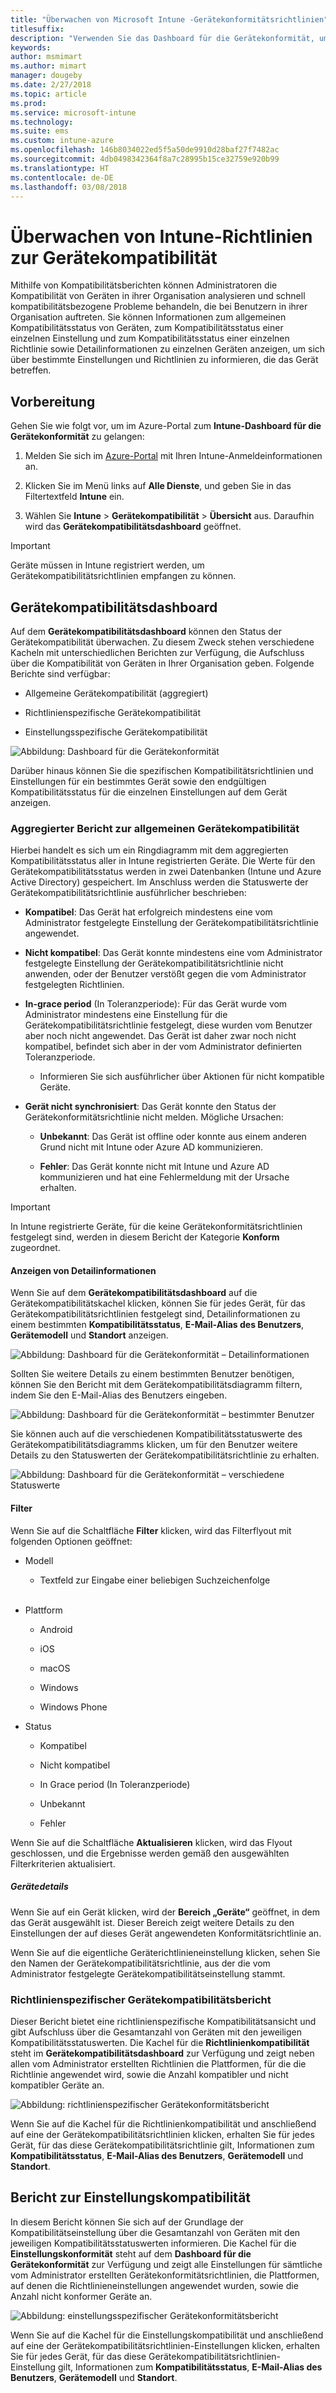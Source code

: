 ```yaml
---
title: "Überwachen von Microsoft Intune -Gerätekonformitätsrichtlinien"
titlesuffix: 
description: "Verwenden Sie das Dashboard für die Gerätekonformität, um die Konformität der Geräte insgesamt zu überwachen, Berichte anzuzeigen sowie die Gerätekonformität pro Richtlinie und pro Einstellung anzuzeigen."
keywords: 
author: msmimart
ms.author: mimart
manager: dougeby
ms.date: 2/27/2018
ms.topic: article
ms.prod: 
ms.service: microsoft-intune
ms.technology: 
ms.suite: ems
ms.custom: intune-azure
ms.openlocfilehash: 146b8034022ed5f5a50de9910d28baf27f7482ac
ms.sourcegitcommit: 4db0498342364f8a7c28995b15ce32759e920b99
ms.translationtype: HT
ms.contentlocale: de-DE
ms.lasthandoff: 03/08/2018
---
```

# <a name="monitor-intune-device-compliance-policies"></a>Überwachen von Intune-Richtlinien zur Gerätekompatibilität

Mithilfe von Kompatibilitätsberichten können Administratoren die Kompatibilität von Geräten in ihrer Organisation analysieren und schnell kompatibilitätsbezogene Probleme behandeln, die bei Benutzern in ihrer Organisation auftreten. Sie können Informationen zum allgemeinen Kompatibilitätsstatus von Geräten, zum Kompatibilitätsstatus einer einzelnen Einstellung und zum Kompatibilitätsstatus einer einzelnen Richtlinie sowie Detailinformationen zu einzelnen Geräten anzeigen, um sich über bestimmte Einstellungen und Richtlinien zu informieren, die das Gerät betreffen.

## <a name="before-you-begin"></a>Vorbereitung

Gehen Sie wie folgt vor, um im Azure-Portal zum **Intune-Dashboard für die Gerätekonformität** zu gelangen:

1.  Melden Sie sich im [Azure-Portal](https://portal.azure.com) mit Ihren Intune-Anmeldeinformationen an.

2.  Klicken Sie im Menü links auf **Alle Dienste**, und geben Sie in das Filtertextfeld **Intune** ein.

3.  Wählen Sie **Intune** &gt; **Gerätekompatibilität** &gt; **Übersicht** aus. Daraufhin wird das **Gerätekompatibilitätsdashboard** geöffnet.

> [!IMPORTANT]
> Geräte müssen in Intune registriert werden, um Gerätekompatibilitätsrichtlinien empfangen zu können.

## <a name="device-compliance-dashboard"></a>Gerätekompatibilitätsdashboard

Auf dem **Gerätekompatibilitätsdashboard** können den Status der Gerätekompatibilität überwachen. Zu diesem Zweck stehen verschiedene Kacheln mit unterschiedlichen Berichten zur Verfügung, die Aufschluss über die Kompatibilität von Geräten in Ihrer Organisation geben. Folgende Berichte sind verfügbar:

-   Allgemeine Gerätekompatibilität (aggregiert)

-   Richtlinienspezifische Gerätekompatibilität

-   Einstellungsspezifische Gerätekompatibilität

![Abbildung: Dashboard für die Gerätekonformität](./media/idc-1.png)

Darüber hinaus können Sie die spezifischen Kompatibilitätsrichtlinien und Einstellungen für ein bestimmtes Gerät sowie den endgültigen Kompatibilitätsstatus für die einzelnen Einstellungen auf dem Gerät anzeigen.

### <a name="overall-device-compliance-aggregate-report"></a>Aggregierter Bericht zur allgemeinen Gerätekompatibilität

Hierbei handelt es sich um ein Ringdiagramm mit dem aggregierten Kompatibilitätsstatus aller in Intune registrierten Geräte. Die Werte für den Gerätekompatibilitätsstatus werden in zwei Datenbanken (Intune und Azure Active Directory) gespeichert. Im Anschluss werden die Statuswerte der Gerätekompatibilitätsrichtlinie ausführlicher beschrieben:

-   **Kompatibel**: Das Gerät hat erfolgreich mindestens eine vom Administrator festgelegte Einstellung der Gerätekompatibilitätsrichtlinie angewendet.

-   **Nicht kompatibel**: Das Gerät konnte mindestens eine vom Administrator festgelegte Einstellung der Gerätekompatibilitätsrichtlinie nicht anwenden, oder der Benutzer verstößt gegen die vom Administrator festgelegten Richtlinien.

-   **In-grace period** (In Toleranzperiode): Für das Gerät wurde vom Administrator mindestens eine Einstellung für die Gerätekompatibilitätsrichtlinie festgelegt, diese wurden vom Benutzer aber noch nicht angewendet. Das Gerät ist daher zwar noch nicht kompatibel, befindet sich aber in der vom Administrator definierten Toleranzperiode.

    -   Informieren Sie sich ausführlicher über Aktionen für nicht kompatible Geräte.

-   **Gerät nicht synchronisiert**: Das Gerät konnte den Status der Gerätekonformitätsrichtlinie nicht melden. Mögliche Ursachen:

    -   **Unbekannt**: Das Gerät ist offline oder konnte aus einem anderen Grund nicht mit Intune oder Azure AD kommunizieren.

    -   **Fehler**: Das Gerät konnte nicht mit Intune und Azure AD kommunizieren und hat eine Fehlermeldung mit der Ursache erhalten.

> [!IMPORTANT]
> In Intune registrierte Geräte, für die keine Gerätekonformitätsrichtlinien festgelegt sind, werden in diesem Bericht der Kategorie **Konform** zugeordnet.

#### <a name="drill-down-option"></a>Anzeigen von Detailinformationen

Wenn Sie auf dem **Gerätekompatibilitätsdashboard** auf die Gerätekompatibilitätskachel klicken, können Sie für jedes Gerät, für das Gerätekompatibilitätsrichtlinien festgelegt sind, Detailinformationen zu einem bestimmten **Kompatibilitätsstatus**, **E-Mail-Alias des Benutzers**, **Gerätemodell** und **Standort** anzeigen.

![Abbildung: Dashboard für die Gerätekonformität – Detailinformationen](./media/idc-2.png)

Sollten Sie weitere Details zu einem bestimmten Benutzer benötigen, können Sie den Bericht mit dem Gerätekompatibilitätsdiagramm filtern, indem Sie den E-Mail-Alias des Benutzers eingeben.

![Abbildung: Dashboard für die Gerätekonformität – bestimmter Benutzer](./media/idc-3.png)

Sie können auch auf die verschiedenen Kompatibilitätsstatuswerte des Gerätekompatibilitätsdiagramms klicken, um für den Benutzer weitere Details zu den Statuswerten der Gerätekompatibilitätsrichtlinie zu erhalten.

![Abbildung: Dashboard für die Gerätekonformität – verschiedene Statuswerte](./media/idc-4.png)

#### <a name="filter"></a>Filter

Wenn Sie auf die Schaltfläche **Filter** klicken, wird das Filterflyout mit folgenden Optionen geöffnet:

-   Modell

    -   Textfeld zur Eingabe einer beliebigen Suchzeichenfolge
<br></br>
-   Plattform

    -   Android

    -   iOS

    -   macOS

    -   Windows

    -   Windows Phone

-   Status

    -   Kompatibel

    -   Nicht kompatibel

    -   In Grace period (In Toleranzperiode)

    -   Unbekannt

    -   Fehler

Wenn Sie auf die Schaltfläche **Aktualisieren** klicken, wird das Flyout geschlossen, und die Ergebnisse werden gemäß den ausgewählten Filterkriterien aktualisiert.

##### <a name="device-details"></a>Gerätedetails

Wenn Sie auf ein Gerät klicken, wird der **Bereich „Geräte“** geöffnet, in dem das Gerät ausgewählt ist. Dieser Bereich zeigt weitere Details zu den Einstellungen der auf dieses Gerät angewendeten Konformitätsrichtlinie an.

Wenn Sie auf die eigentliche Geräterichtlinieneinstellung klicken, sehen Sie den Namen der Gerätekompatibilitätsrichtlinie, aus der die vom Administrator festgelegte Gerätekompatibilitätseinstellung stammt.

### <a name="per-policy-device-compliance-report"></a>Richtlinienspezifischer Gerätekompatibilitätsbericht

Dieser Bericht bietet eine richtlinienspezifische Kompatibilitätsansicht und gibt Aufschluss über die Gesamtanzahl von Geräten mit den jeweiligen Kompatibilitätsstatuswerten. Die Kachel für die **Richtlinienkompatibilität** steht im **Gerätekompatibilitätsdashboard** zur Verfügung und zeigt neben allen vom Administrator erstellten Richtlinien die Plattformen, für die die Richtlinie angewendet wird, sowie die Anzahl kompatibler und nicht kompatibler Geräte an.

![Abbildung: richtlinienspezifischer Gerätekonformitätsbericht](./media/idc-8.png)

Wenn Sie auf die Kachel für die Richtlinienkompatibilität und anschließend auf eine der Gerätekompatibilitätsrichtlinien klicken, erhalten Sie für jedes Gerät, für das diese Gerätekompatibilitätsrichtlinie gilt, Informationen zum **Kompatibilitätsstatus**, **E-Mail-Alias des Benutzers**, **Gerätemodell** und **Standort**.

## <a name="setting-compliance-report"></a>Bericht zur Einstellungskompatibilität

In diesem Bericht können Sie sich auf der Grundlage der Kompatibilitätseinstellung über die Gesamtanzahl von Geräten mit den jeweiligen Kompatibilitätsstatuswerten informieren. Die Kachel für die **Einstellungskonformität** steht auf dem **Dashboard für die Gerätekonformität** zur Verfügung und zeigt alle Einstellungen für sämtliche vom Administrator erstellten Gerätekonformitätsrichtlinien, die Plattformen, auf denen die Richtlinieneinstellungen angewendet wurden, sowie die Anzahl nicht konformer Geräte an.

![Abbildung: einstellungsspezifischer Gerätekonformitätsbericht](./media/idc-10.png)

Wenn Sie auf die Kachel für die Einstellungskompatibilität und anschließend auf eine der Gerätekompatibilitätsrichtlinien-Einstellungen klicken, erhalten Sie für jedes Gerät, für das diese Gerätekompatibilitätsrichtlinien-Einstellung gilt, Informationen zum **Kompatibilitätsstatus**, **E-Mail-Alias des Benutzers**, **Gerätemodell** und **Standort**.
